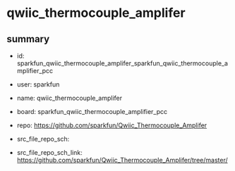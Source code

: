# qwiic_thermocouple_amplifer
 
## summary 
* id: sparkfun_qwiic_thermocouple_amplifer_sparkfun_qwiic_thermocouple_amplifier_pcc
* user: sparkfun
* name: qwiic_thermocouple_amplifer
* board: sparkfun_qwiic_thermocouple_amplifier_pcc
* repo: https://github.com/sparkfun/Qwiic_Thermocouple_Amplifer



* src_file_repo_sch: 
* src_file_repo_sch_link: https://github.com/sparkfun/Qwiic_Thermocouple_Amplifer/tree/master/






